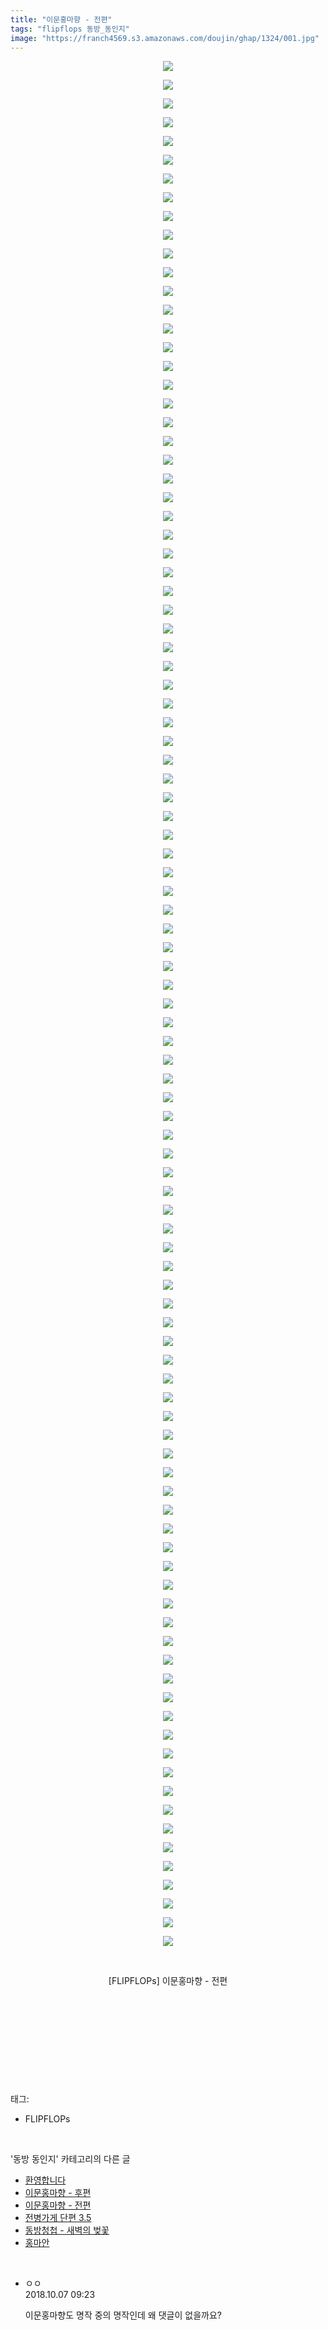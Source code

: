 ```yaml
---
title: "이문홍마향 - 전편"
tags: "flipflops 동방_동인지"
image: "https://franch4569.s3.amazonaws.com/doujin/ghap/1324/001.jpg"
---
```

<div class="article">
<p style="text-align: center; clear: none; float: none;"><img src="{{ site.imgserver2 }}/ghap/1324/001.jpg"/></p>
<p style="text-align: center; clear: none; float: none;"><img src="{{ site.imgserver2 }}/ghap/1324/002.jpg"/></p>
<p style="text-align: center; clear: none; float: none;"><img src="{{ site.imgserver2 }}/ghap/1324/003.jpg"/></p>
<p style="text-align: center; clear: none; float: none;"><img src="{{ site.imgserver2 }}/ghap/1324/004.jpg"/></p>
<p style="text-align: center; clear: none; float: none;"><img src="{{ site.imgserver2 }}/ghap/1324/005.jpg"/></p>
<p style="text-align: center; clear: none; float: none;"><img src="{{ site.imgserver2 }}/ghap/1324/006.jpg"/></p>
<p style="text-align: center; clear: none; float: none;"><img src="{{ site.imgserver2 }}/ghap/1324/007.jpg"/></p>
<p style="text-align: center; clear: none; float: none;"><img src="{{ site.imgserver2 }}/ghap/1324/008.jpg"/></p>
<p style="text-align: center; clear: none; float: none;"><img src="{{ site.imgserver2 }}/ghap/1324/009.jpg"/></p>
<p style="text-align: center; clear: none; float: none;"><img src="{{ site.imgserver2 }}/ghap/1324/010.jpg"/></p>
<p style="text-align: center; clear: none; float: none;"><img src="{{ site.imgserver2 }}/ghap/1324/011.jpg"/></p>
<p style="text-align: center; clear: none; float: none;"><img src="{{ site.imgserver2 }}/ghap/1324/012.jpg"/></p>
<p style="text-align: center; clear: none; float: none;"><img src="{{ site.imgserver2 }}/ghap/1324/013.jpg"/></p>
<p style="text-align: center; clear: none; float: none;"><img src="{{ site.imgserver2 }}/ghap/1324/014.jpg"/></p>
<p style="text-align: center; clear: none; float: none;"><img src="{{ site.imgserver2 }}/ghap/1324/015.jpg"/></p>
<p style="text-align: center; clear: none; float: none;"><img src="{{ site.imgserver2 }}/ghap/1324/016.jpg"/></p>
<p style="text-align: center; clear: none; float: none;"><img src="{{ site.imgserver2 }}/ghap/1324/017.jpg"/></p>
<p style="text-align: center; clear: none; float: none;"><img src="{{ site.imgserver2 }}/ghap/1324/018.jpg"/></p>
<p style="text-align: center; clear: none; float: none;"><img src="{{ site.imgserver2 }}/ghap/1324/019.jpg"/></p>
<p style="text-align: center; clear: none; float: none;"><img src="{{ site.imgserver2 }}/ghap/1324/020.jpg"/></p>
<p style="text-align: center; clear: none; float: none;"><img src="{{ site.imgserver2 }}/ghap/1324/021.jpg"/></p>
<p style="text-align: center; clear: none; float: none;"><img src="{{ site.imgserver2 }}/ghap/1324/022.jpg"/></p>
<p style="text-align: center; clear: none; float: none;"><img src="{{ site.imgserver2 }}/ghap/1324/023.jpg"/></p>
<p style="text-align: center; clear: none; float: none;"><img src="{{ site.imgserver2 }}/ghap/1324/024.jpg"/></p>
<p style="text-align: center; clear: none; float: none;"><img src="{{ site.imgserver2 }}/ghap/1324/025.jpg"/></p>
<p style="text-align: center; clear: none; float: none;"><img src="{{ site.imgserver2 }}/ghap/1324/026.jpg"/></p>
<p style="text-align: center; clear: none; float: none;"><img src="{{ site.imgserver2 }}/ghap/1324/027.jpg"/></p>
<p style="text-align: center; clear: none; float: none;"><img src="{{ site.imgserver2 }}/ghap/1324/028.jpg"/></p>
<p style="text-align: center; clear: none; float: none;"><img src="{{ site.imgserver2 }}/ghap/1324/029.jpg"/></p>
<p style="text-align: center; clear: none; float: none;"><img src="{{ site.imgserver2 }}/ghap/1324/030.jpg"/></p>
<p style="text-align: center; clear: none; float: none;"><img src="{{ site.imgserver2 }}/ghap/1324/031.jpg"/></p>
<p style="text-align: center; clear: none; float: none;"><img src="{{ site.imgserver2 }}/ghap/1324/032.jpg"/></p>
<p style="text-align: center; clear: none; float: none;"><img src="{{ site.imgserver2 }}/ghap/1324/033.jpg"/></p>
<p style="text-align: center; clear: none; float: none;"><img src="{{ site.imgserver2 }}/ghap/1324/034.jpg"/></p>
<p style="text-align: center; clear: none; float: none;"><img src="{{ site.imgserver2 }}/ghap/1324/035.jpg"/></p>
<p style="text-align: center; clear: none; float: none;"><img src="{{ site.imgserver2 }}/ghap/1324/036.jpg"/></p>
<p style="text-align: center; clear: none; float: none;"><img src="{{ site.imgserver2 }}/ghap/1324/037.jpg"/></p>
<p style="text-align: center; clear: none; float: none;"><img src="{{ site.imgserver2 }}/ghap/1324/038.jpg"/></p>
<p style="text-align: center; clear: none; float: none;"><img src="{{ site.imgserver2 }}/ghap/1324/039.jpg"/></p>
<p style="text-align: center; clear: none; float: none;"><img src="{{ site.imgserver2 }}/ghap/1324/040.jpg"/></p>
<p style="text-align: center; clear: none; float: none;"><img src="{{ site.imgserver2 }}/ghap/1324/041.jpg"/></p>
<p style="text-align: center; clear: none; float: none;"><img src="{{ site.imgserver2 }}/ghap/1324/042.jpg"/></p>
<p style="text-align: center; clear: none; float: none;"><img src="{{ site.imgserver2 }}/ghap/1324/043.jpg"/></p>
<p style="text-align: center; clear: none; float: none;"><img src="{{ site.imgserver2 }}/ghap/1324/044.jpg"/></p>
<p style="text-align: center; clear: none; float: none;"><img src="{{ site.imgserver2 }}/ghap/1324/045.jpg"/></p>
<p style="text-align: center; clear: none; float: none;"><img src="{{ site.imgserver2 }}/ghap/1324/046.jpg"/></p>
<p style="text-align: center; clear: none; float: none;"><img src="{{ site.imgserver2 }}/ghap/1324/047.jpg"/></p>
<p style="text-align: center; clear: none; float: none;"><img src="{{ site.imgserver2 }}/ghap/1324/048.jpg"/></p>
<p style="text-align: center; clear: none; float: none;"><img src="{{ site.imgserver2 }}/ghap/1324/049.jpg"/></p>
<p style="text-align: center; clear: none; float: none;"><img src="{{ site.imgserver2 }}/ghap/1324/050.jpg"/></p>
<p style="text-align: center; clear: none; float: none;"><img src="{{ site.imgserver2 }}/ghap/1324/051.jpg"/></p>
<p style="text-align: center; clear: none; float: none;"><img src="{{ site.imgserver2 }}/ghap/1324/052.jpg"/></p>
<p style="text-align: center; clear: none; float: none;"><img src="{{ site.imgserver2 }}/ghap/1324/053.jpg"/></p>
<p style="text-align: center; clear: none; float: none;"><img src="{{ site.imgserver2 }}/ghap/1324/054.jpg"/></p>
<p style="text-align: center; clear: none; float: none;"><img src="{{ site.imgserver2 }}/ghap/1324/055.jpg"/></p>
<p style="text-align: center; clear: none; float: none;"><img src="{{ site.imgserver2 }}/ghap/1324/056.jpg"/></p>
<p style="text-align: center; clear: none; float: none;"><img src="{{ site.imgserver2 }}/ghap/1324/057.jpg"/></p>
<p style="text-align: center; clear: none; float: none;"><img src="{{ site.imgserver2 }}/ghap/1324/058.jpg"/></p>
<p style="text-align: center; clear: none; float: none;"><img src="{{ site.imgserver2 }}/ghap/1324/059.jpg"/></p>
<p style="text-align: center; clear: none; float: none;"><img src="{{ site.imgserver2 }}/ghap/1324/060.jpg"/></p>
<p style="text-align: center; clear: none; float: none;"><img src="{{ site.imgserver2 }}/ghap/1324/061.jpg"/></p>
<p style="text-align: center; clear: none; float: none;"><img src="{{ site.imgserver2 }}/ghap/1324/062.jpg"/></p>
<p style="text-align: center; clear: none; float: none;"><img src="{{ site.imgserver2 }}/ghap/1324/063.jpg"/></p>
<p style="text-align: center; clear: none; float: none;"><img src="{{ site.imgserver2 }}/ghap/1324/064.jpg"/></p>
<p style="text-align: center; clear: none; float: none;"><img src="{{ site.imgserver2 }}/ghap/1324/065.jpg"/></p>
<p style="text-align: center; clear: none; float: none;"><img src="{{ site.imgserver2 }}/ghap/1324/066.jpg"/></p>
<p style="text-align: center; clear: none; float: none;"><img src="{{ site.imgserver2 }}/ghap/1324/067.jpg"/></p>
<p style="text-align: center; clear: none; float: none;"><img src="{{ site.imgserver2 }}/ghap/1324/068.jpg"/></p>
<p style="text-align: center; clear: none; float: none;"><img src="{{ site.imgserver2 }}/ghap/1324/069.jpg"/></p>
<p style="text-align: center; clear: none; float: none;"><img src="{{ site.imgserver2 }}/ghap/1324/070.jpg"/></p>
<p style="text-align: center; clear: none; float: none;"><img src="{{ site.imgserver2 }}/ghap/1324/071.jpg"/></p>
<p style="text-align: center; clear: none; float: none;"><img src="{{ site.imgserver2 }}/ghap/1324/072.jpg"/></p>
<p style="text-align: center; clear: none; float: none;"><img src="{{ site.imgserver2 }}/ghap/1324/073.jpg"/></p>
<p style="text-align: center; clear: none; float: none;"><img src="{{ site.imgserver2 }}/ghap/1324/074.jpg"/></p>
<p style="text-align: center; clear: none; float: none;"><img src="{{ site.imgserver2 }}/ghap/1324/075.jpg"/></p>
<p style="text-align: center; clear: none; float: none;"><img src="{{ site.imgserver2 }}/ghap/1324/076.jpg"/></p>
<p style="text-align: center; clear: none; float: none;"><img src="{{ site.imgserver2 }}/ghap/1324/077.jpg"/></p>
<p style="text-align: center; clear: none; float: none;"><img src="{{ site.imgserver2 }}/ghap/1324/078.jpg"/></p>
<p style="text-align: center; clear: none; float: none;"><img src="{{ site.imgserver2 }}/ghap/1324/079.jpg"/></p>
<p style="text-align: center; clear: none; float: none;"><img src="{{ site.imgserver2 }}/ghap/1324/080.jpg"/></p>
<p style="text-align: center; clear: none; float: none;"><img src="{{ site.imgserver2 }}/ghap/1324/081.jpg"/></p>
<p style="text-align: center; clear: none; float: none;"><img src="{{ site.imgserver2 }}/ghap/1324/082.jpg"/></p>
<p style="text-align: center; clear: none; float: none;"><img src="{{ site.imgserver2 }}/ghap/1324/083.jpg"/></p>
<p style="text-align: center; clear: none; float: none;"><img src="{{ site.imgserver2 }}/ghap/1324/084.jpg"/></p>
<p style="text-align: center; clear: none; float: none;"><img src="{{ site.imgserver2 }}/ghap/1324/085.jpg"/></p>
<p style="text-align: center; clear: none; float: none;"><img src="{{ site.imgserver2 }}/ghap/1324/086.jpg"/></p>
<p style="text-align: center; clear: none; float: none;"><img src="{{ site.imgserver2 }}/ghap/1324/087.jpg"/></p>
<p style="text-align: center; clear: none; float: none;"><img src="{{ site.imgserver2 }}/ghap/1324/088.jpg"/></p>
<p style="text-align: center; clear: none; float: none;"><img src="{{ site.imgserver2 }}/ghap/1324/089.jpg"/></p>
<p style="text-align: center; clear: none; float: none;"><img src="{{ site.imgserver2 }}/ghap/1324/090.jpg"/></p>
<p style="text-align: center; clear: none; float: none;"><img src="{{ site.imgserver2 }}/ghap/1324/091.jpg"/></p>
<p style="text-align: center; clear: none; float: none;"><img src="{{ site.imgserver2 }}/ghap/1324/092.jpg"/></p>
<p style="text-align: center; clear: none; float: none;"><img src="{{ site.imgserver2 }}/ghap/1324/093.jpg"/></p>
<p style="text-align: center; clear: none; float: none;"><img src="{{ site.imgserver2 }}/ghap/1324/094.jpg"/></p>
<p style="text-align: center; clear: none; float: none;"><img src="{{ site.imgserver2 }}/ghap/1324/095.jpg"/></p>
<p style="text-align: center; clear: none; float: none;"><img src="{{ site.imgserver2 }}/ghap/1324/096.jpg"/></p>
<p style="text-align: center; clear: none; float: none;"><img src="{{ site.imgserver2 }}/ghap/1324/097.jpg"/></p>
<p style="text-align: center; clear: none; float: none;"><img src="{{ site.imgserver2 }}/ghap/1324/098.jpg"/></p>
<p style="text-align: center; clear: none; float: none;"><img src="{{ site.imgserver2 }}/ghap/1324/099.jpg"/></p>
<p style="text-align: center; clear: none; float: none;"><img src="{{ site.imgserver2 }}/ghap/1324/100.jpg"/></p>
<p style="text-align: center; clear: none; float: none;"><img src="{{ site.imgserver2 }}/ghap/1324/101.jpg"/></p>
<p style="text-align: center; clear: none; float: none;"><br/></p>
<p style="text-align: center; clear: none; float: none;">[FLIPFLOPs] 이문홍마향 - 전편</p>
<p style="text-align: center; clear: none; float: none;"><br/></p>
<p style="text-align: center; clear: none; float: none;"><br/></p>
<p style="text-align: center; clear: none; float: none;"><br/></p>
<p><br/></p>
</div><br/>
<div class="tagTrail">
<p>태그: </p>
<ul>
<li>FLIPFLOPs</li>
</ul>
</div><br/>
<div class="another">
<p>'동방 동인지' 카테고리의 다른 글</p>
<ul>
<li><a href="/ghap_1326">환영합니다</a></li>
<li><a href="/ghap_1325">이문홍마향 - 후편</a></li>
<li><a href="/ghap_1324">이문홍마향 - 전편</a></li>
<li><a href="/ghap_1322">전병가게 단편 3.5</a></li>
<li><a href="/ghap_1321">동방청첩 - 새벽의 벚꽃</a></li>
<li><a href="/ghap_1320">홍마안</a></li>
</ul>
</div><br/>
<div class="cb_module cb_fluid">
<div class="cb_wrt cb_profile">
<div class="comment">
<ul>
<li class="cb_thumb_off" id="comment15347338">
<div class="cb_comment_area">
<div class="cb_info_area">
<div class="cb_section">
<span class="cb_nick_name">ㅇㅇ</span>
</div>
<div class="cb_section">
<span class="cb_date">2018.10.07 09:23 </span>
</div>
</div>
<div class="cb_dsc_comment">
<p class="cb_dsc">
											이문홍마향도 명작 중의 명작인데 왜 댓글이 없을까요?
										</p>
</div>
</div></li>
</ul>
</div>
</div><!-- commentList close -->
</div><br/>
